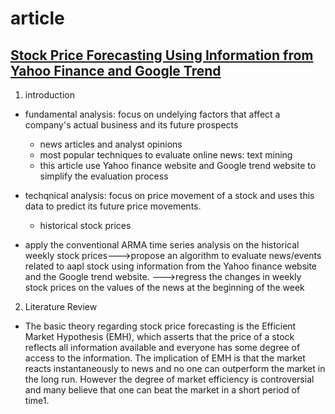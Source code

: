# article
## [Stock Price Forecasting Using Information from Yahoo Finance and Google Trend](https://www.econ.berkeley.edu/sites/default/files/Selene%20Yue%20Xu.pdf)
1. introduction
- fundamental analysis: focus on undelying factors that affect a company's actual business and its future prospects

	* news articles and analyst opinions
	* most popular techniques to evaluate online news: text mining
	* this article use Yahoo finance website and Google trend website to simplify the evaluation process

- techqnical analysis: focus on price movement of a stock and uses this data to predict its future price movements.

	- historical stock prices

- apply the conventional ARMA time series analysis on the historical weekly stock prices--->propose an algorithm to evaluate news/events related to aapl stock using information from the Yahoo finance website and the Google trend website. --->regress the changes in weekly stock prices on the values of the news at the beginning of the week
2. Literature Review

- The basic theory regarding stock price forecasting is the Efficient Market Hypothesis (EMH), which asserts that the price of a stock reflects all information available and everyone has some degree of access to the information. The implication of EMH is that the market reacts instantaneously to news and no one can outperform the market in the long run. However the degree of market efficiency is controversial and many believe that one can beat the market in a short period of time1.
